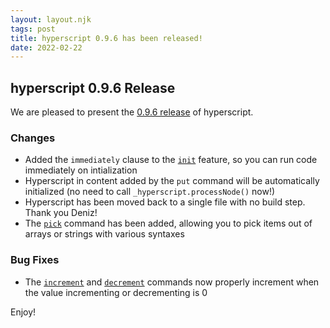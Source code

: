 ```yaml
---
layout: layout.njk
tags: post
title: hyperscript 0.9.6 has been released!
date: 2022-02-22
---
```


## hyperscript 0.9.6 Release

We are pleased to present the [0.9.6 release](https://unpkg.com/browse/hyperscript.org@0.9.6/) of hyperscript.

### Changes

* Added the `immediately` clause to the [`init`](/features/init) feature, so you can run code immediately on intialization
* Hyperscript in content added by the `put` command will be automatically initialized (no need to call `_hyperscript.processNode()`
  now!)
* Hyperscript has been moved back to a single file with no build step.  Thank you Deniz!
* The [`pick`](/commands/pick) command has been added, allowing you to pick items out of arrays or strings with various
  syntaxes

### Bug Fixes

* The [`increment`](/commands/increment)  and [`decrement`](/commands/decrement) commands now properly increment when
  the value incrementing or decrementing is 0

Enjoy!
